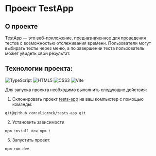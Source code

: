# Проект TestApp

## О проекте
TestApp — это веб-приложение, предназначенное для проведения тестов с возможностью отслеживания времени. Пользователи могут выбирать тесты через меню, а по завершении теста пользователь может увидеть свой результат.

## Технологии проекта:
![TypeScript](https://img.shields.io/badge/-TypeScript-191919?style=for-the-badge&logo=TypeScript)
![HTML5](https://img.shields.io/badge/-HTML5-191919?style=for-the-badge&logo=HTML5&logoColor=red)
![CSS3](https://img.shields.io/badge/-CSS3-191919?style=for-the-badge&logo=CSS3&logoColor=blue)
![Vite](https://img.shields.io/badge/-Vite-191919?style=for-the-badge&logo=vite)

Для запуска проекта необходимо выполнить следующие действия:
1. Склонировать проект [tests-app](https://github.com/elicrock/tests-app) на ваш компьютер с помощью команды:
```
git@github.com:elicrock/tests-app.git
```
2. Установить зависимости:
```
npm install или npm i
```
5. Запустить проект:
```
npm run dev
```
